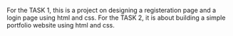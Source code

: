 For the TASK 1, this is a project on designing a registeration page and a login page using html and css.
For the TASK 2, it is about building a simple portfolio website using html and css.
